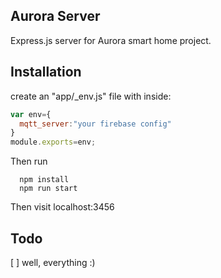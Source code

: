 
## Aurora Server
Express.js server for Aurora smart home project.

## Installation

create an "app/_env.js" file with inside:

```javascript
var env={
  mqtt_server:"your firebase config"
}
module.exports=env;
```

Then run

```
  npm install
  npm run start
```

Then visit localhost:3456


## Todo
[ ] well, everything :)
